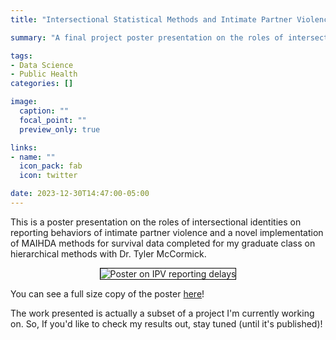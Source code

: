 ```yaml
---
title: "Intersectional Statistical Methods and Intimate Partner Violence: Characterizing IPV reporting delays in Los Angeles, CA (2010-2023)"

summary: "A final project poster presentation on the roles of intersectional identities on IPV reporting behaviors and a novel implementation of MAIHDA methods for survival data."

tags: 
- Data Science
- Public Health
categories: []

image:
  caption: ""
  focal_point: ""
  preview_only: true

links:
- name: ""
  icon_pack: fab
  icon: twitter

date: 2023-12-30T14:47:00-05:00
---
```


This is a poster presentation on the roles of intersectional identities on reporting behaviors of intimate partner violence and a novel implementation of MAIHDA methods for survival data completed for my graduate class on hierarchical methods with Dr. Tyler McCormick. 

<center>

<img style="border:1px solid black;" src="https://sofiabarragan.com/media/barragan_ipv_report.png"  alt="Poster on IPV reporting delays" />
</center>

You can see a full size copy of the poster [here](https://sofiabarragan.com/media/barragan_ipv_report.pdf)! 

The work presented is actually a subset of a project I'm currently working on. So, If you'd like to check my results out, stay tuned (until it's published)!
